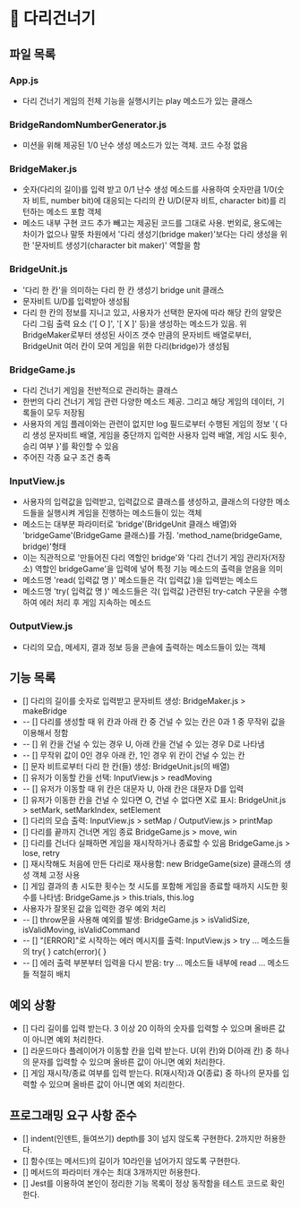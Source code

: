 # 🌉 다리건너기

## 파일 목록

### App.js

- 다리 건너기 게임의 전체 기능을 실행시키는 play 메소드가 있는 클래스

### BridgeRandomNumberGenerator.js

- 미션을 위해 제공된 1/0 난수 생성 메소드가 있는 객체. 코드 수정 없음

### BridgeMaker.js

- 숫자(다리의 길이)를 입력 받고 0/1 난수 생성 메소드를 사용하여 숫자만큼 1/0(숫자 비트, number bit)에 대응되는 다리의 칸 U/D(문자 비트, character bit)를 리턴하는 메소드 포함 객체
- 메소드 내부 구현 코드 추가 빼고는 제공된 코드를 그대로 사용. 번외로, 용도에는 차이가 없으나 말뜻 차원에서 '다리 생성기(bridge maker)'보다는 다리 생성을 위한 '문자비트 생성기(character bit maker)' 역할을 함

### BridgeUnit.js

- '다리 한 칸'을 의미하는 다리 한 칸 생성기 bridge unit 클래스
- 문자비트 U/D를 입력받아 생성됨
- 다리 한 칸의 정보를 지니고 있고, 사용자가 선택한 문자에 따라 해당 칸의 알맞은 다리 그림 출력 요소 ('[ O ]', '[ X ]' 등)을 생성하는 메소드가 있음. 위 BridgeMaker로부터 생성된 사이즈 갯수 만큼의 문자비트 배열로부터, BridgeUnit 여러 칸이 모여 게임을 위한 다리(bridge)가 생성됨

### BridgeGame.js

- 다리 건너기 게임을 전반적으로 관리하는 클래스
- 한번의 다리 건너기 게임 관련 다양한 메소드 제공. 그리고 해당 게임의 데이터, 기록들이 모두 저장됨
- 사용자의 게임 플레이와는 관련이 없지만 log 필드로부터 수행된 게임의 정보 '{ 다리 생성 문자비트 배열, 게임을 중단까지 입력한 사용자 입력 배열, 게임 시도 횟수, 승리 여부 }'를 확인할 수 있음
- 주어진 각종 요구 조건 충족

### InputView.js

- 사용자의 입력값을 입력받고, 입력값으로 클래스를 생성하고, 클래스의 다양한 메소드들을 실행시켜 게임을 진행하는 메소드들이 있는 객체
- 메소드는 대부분 파라미터로 'bridge'(BridgeUnit 클래스 배열)와 'bridgeGame'(BridgeGame 클래스)를 가짐. 'method_name(bridgeGame, bridge)'형태
- 이는 직관적으로 '만들어진 다리 역할인 bridge'와 '다리 건너기 게임 관리자(저장소) 역할인 bridgeGame'을 입력에 넣어 특정 기능 메소드의 출력을 얻음을 의미
- 메소드명 'read( 입력값 명 )' 메소드들은 각( 입력값 )을 입력받는 메소드
- 메소드명 'try( 입력값 명 )' 메소드들은 각( 입력값 )관련된 try-catch 구문을 수행하여 에러 처리 후 게임 지속하는 메소드

### OutputView.js

- 다리의 모습, 메세지, 결과 정보 등을 콘솔에 출력하는 메소드들이 있는 객체

## 기능 목록

- [] 다리의 길이를 숫자로 입력받고 문자비트 생성: BridgeMaker.js > makeBridge
- -- [] 다리를 생성할 때 위 칸과 아래 칸 중 건널 수 있는 칸은 0과 1 중 무작위 값을 이용해서 정함
- -- [] 위 칸을 건널 수 있는 경우 U, 아래 칸을 건널 수 있는 경우 D로 나타냄
- -- [] 무작위 값이 0인 경우 아래 칸, 1인 경우 위 칸이 건널 수 있는 칸
- [] 문자 비트로부터 다리 한 칸(들) 생성: BridgeUnit.js(의 배열)
- [] 유저가 이동할 칸을 선택: InputView.js > readMoving
- -- [] 유저가 이동할 때 위 칸은 대문자 U, 아래 칸은 대문자 D를 입력
- [] 유저가 이동한 칸을 건널 수 있다면 O, 건널 수 없다면 X로 표시: BridgeUnit.js > setMark, setMarkIndex, setElement
- [] 다리의 모습 출력: InputView.js > setMap / OutputView.js > printMap
- [] 다리를 끝까지 건너면 게임 종료 BridgeGame.js > move, win
- [] 다리를 건너다 실패하면 게임을 재시작하거나 종료할 수 있음 BridgeGame.js > lose, retry
- [] 재시작해도 처음에 만든 다리로 재사용함: new BridgeGame(size) 클래스의 생성 객체 고정 사용
- [] 게임 결과의 총 시도한 횟수는 첫 시도를 포함해 게임을 종료할 때까지 시도한 횟수를 나타냄: BridgeGame.js > this.trials, this.log
- 사용자가 잘못된 값을 입력한 경우 예외 처리
- -- [] throw문을 사용해 예외를 발생: BridgeGame.js > isValidSize, isValidMoving, isValidCommand
- -- [] "[ERROR]"로 시작하는 에러 메시지를 출력: InputView.js > try ... 메소드들의 try{ } catch(error){ }
- -- [] 에러 출력 부분부터 입력을 다시 받음: try ... 메소드들 내부에 read ... 메소드들 적절히 배치

## 예외 상황

- [] 다리 길이를 입력 받는다. 3 이상 20 이하의 숫자를 입력할 수 있으며 올바른 값이 아니면 예외 처리한다.
- [] 라운드마다 플레이어가 이동할 칸을 입력 받는다. U(위 칸)와 D(아래 칸) 중 하나의 문자를 입력할 수 있으며 올바른 값이 아니면 예외 처리한다.
- [] 게임 재시작/종료 여부를 입력 받는다. R(재시작)과 Q(종료) 중 하나의 문자를 입력할 수 있으며 올바른 값이 아니면 예외 처리한다.

## 프로그래밍 요구 사항 준수

- [] indent(인덴트, 들여쓰기) depth를 3이 넘지 않도록 구현한다. 2까지만 허용한다.
- [] 함수(또는 메서드)의 길이가 10라인을 넘어가지 않도록 구현한다.
- [] 메서드의 파라미터 개수는 최대 3개까지만 허용한다.
- [] Jest를 이용하여 본인이 정리한 기능 목록이 정상 동작함을 테스트 코드로 확인한다.

